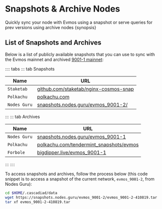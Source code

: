 <!--
order: 6
-->

# Snapshots & Archive Nodes

Quickly sync your node with Evmos using a snapshot or serve queries for prev versions using archive nodes {synopsis}

## List of Snapshots and Archives

Below is a list of publicly available snapshots that you can use to sync with the Evmos mainnet and
archived [9001-1 mainnet](https://github.com/tharsis/mainnet/tree/main/evmos_9001-1):

<!-- markdown-link-check-disable -->
:::: tabs
::: tab Snapshots

| Name        | URL                                                                     |
| -------------|------------------------------------------------------------------------ |
| `Staketab`   | [github.com/staketab/nginx-cosmos-snap](https://github.com/staketab/nginx-cosmos-snap/blob/main/docs/evmos.md) |
| `Polkachu`   | [polkachu.com](https://www.polkachu.com/tendermint_snapshots/evmos)                   |
| `Nodes Guru` | [snapshots.nodes.guru/evmos_9001-2/](snapshots.nodes.guru/evmos_9001-2/)                   |
:::
::: tab Archives
<!-- markdown-link-check-disable -->

| Name           | URL                                                                             |
| ---------------|---------------------------------------------------------------------------------|
| `Nodes Guru`   | [snapshots.nodes.guru/evmos_9001-1](https://snapshots.nodes.guru/evmos_9001-1/)                                    |
| `Polkachu`     | [polkachu.com/tendermint_snapshots/evmos](https://www.polkachu.com/tendermint_snapshots/evmos)                           |
| `Forbole`      | [bigdipper.live/evmos_9001-1](https://s3.bigdipper.live.eu-central-1.linodeobjects.com/evmos_9001-1.tar.lz4) |
:::
::::

To access snapshots and archives, follow the process below (this code snippet is to access a snapshot of the current network, `evmos_9001-2`, from Nodes Guru):

```bash
cd $HOME/.cascadiad/data
wget https://snapshots.nodes.guru/evmos_9001-2/evmos_9001-2-410819.tar
tar xf evmos_9001-2-410819.tar
```
